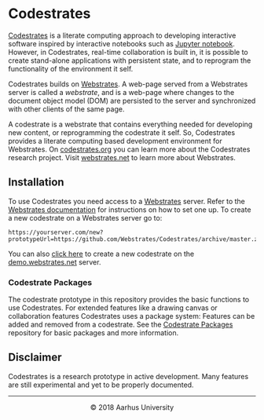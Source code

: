 # Codestrates

[Codestrates](http://codestrates.org) is a literate computing approach to developing interactive software inspired by interactive notebooks such as [Jupyter notebook](http://jupyter.org). However, in Codestrates, real-time collaboration is built in, it is possible to create stand-alone applications with persistent state, and to reprogram the functionality of the environment it self.

Codestrates builds on [Webstrates](http://webstrates.net). A web-page served from a Webstrates server is called a _webstrate_, and is a web-page where changes to the document object model (DOM) are persisted to the server and synchronized with other clients of the same page.

A codestrate is a webstrate that contains everything needed for developing new content, or reprogramming the codestrate it self. So, Codestrates provides a literate computing based development environment for Webstrates.
On [codestrates.org](http://codestrates.org) you can learn more about the Codestrates research project. Visit [webstrates.net](http://webstrates.net) to learn more about Webstrates.

## Installation

To use Codestrates you need access to a [Webstrates](http://webstrates.net) server. Refer to the [Webstrates documentation](http://webstrates.github.io) for instructions on how to set one up.
To create a new codestrate on a Webstrates server go to:

```
https://yourserver.com/new?prototypeUrl=https://github.com/Webstrates/Codestrates/archive/master.zip
```

You can also [click here](https://demo.webstrates.net/new?prototypeUrl=https://github.com/Webstrates/Codestrates/archive/master.zip) to create a new codestrate on the [demo.webstrates.net](demo.webstrates.net) server.

### Codestrate Packages

The codestrate prototype in this repository provides the basic functions to use Codestrates. For extended features like a drawing canvas or collaboration features Codestrates uses a package system: Features can be added and removed from a codestrate. See the [Codestrate Packages](https://github.com/Webstrates/Codestrate-Packages) repository for basic packages and more information.

## Disclaimer

Codestrates is a research prototype in active development. Many features are still experimental and yet to be properly documented.

---

<p align="center">&copy;&nbsp;2018&nbsp;Aarhus&nbsp;University</p>
